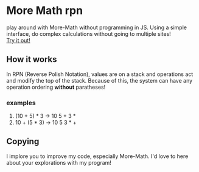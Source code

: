 # More Math rpn
play around with More-Math without programming in JS.
Using a simple interface, do complex calculations without going to multiple sites!  
[Try it out!](https://erikhaag.github.io/More-Math-rpn/)

## How it works
In RPN (Reverse Polish Notation), values are on a stack and operations act and modify the top of the stack.
Because of this, the system can have any operation ordering **without** paratheses!

### examples
1. (10 + 5) * 3 -> 10 5 + 3 *
1. 10 + (5 * 3) -> 10 5 3 * +

## Copying
I implore you to improve my code, especially More-Math. I'd love to here about your explorations with my program!